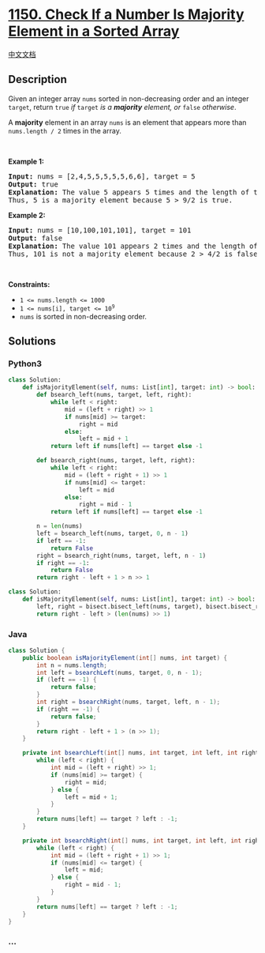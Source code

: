 # [1150. Check If a Number Is Majority Element in a Sorted Array](https://leetcode.com/problems/check-if-a-number-is-majority-element-in-a-sorted-array)

[中文文档](/solution/1100-1199/1150.Check%20If%20a%20Number%20Is%20Majority%20Element%20in%20a%20Sorted%20Array/README.md)

## Description

<p>Given an integer array <code>nums</code> sorted in non-decreasing order and an integer <code>target</code>, return <code>true</code> <em>if</em> <code>target</code> <em>is a <strong>majority</strong> element, or </em><code>false</code><em> otherwise</em>.</p>

<p>A <strong>majority</strong> element in an array <code>nums</code> is an element that appears more than <code>nums.length / 2</code> times in the array.</p>

<p>&nbsp;</p>
<p><strong>Example 1:</strong></p>

<pre>
<strong>Input:</strong> nums = [2,4,5,5,5,5,5,6,6], target = 5
<strong>Output:</strong> true
<strong>Explanation:</strong> The value 5 appears 5 times and the length of the array is 9.
Thus, 5 is a majority element because 5 &gt; 9/2 is true.
</pre>

<p><strong>Example 2:</strong></p>

<pre>
<strong>Input:</strong> nums = [10,100,101,101], target = 101
<strong>Output:</strong> false
<strong>Explanation:</strong> The value 101 appears 2 times and the length of the array is 4.
Thus, 101 is not a majority element because 2 &gt; 4/2 is false.
</pre>

<p>&nbsp;</p>
<p><strong>Constraints:</strong></p>

<ul>
	<li><code>1 &lt;= nums.length &lt;= 1000</code></li>
	<li><code>1 &lt;= nums[i], target &lt;= 10<sup>9</sup></code></li>
	<li><code>nums</code> is sorted in non-decreasing order.</li>
</ul>

## Solutions

<!-- tabs:start -->

### **Python3**

```python
class Solution:
    def isMajorityElement(self, nums: List[int], target: int) -> bool:
        def bsearch_left(nums, target, left, right):
            while left < right:
                mid = (left + right) >> 1
                if nums[mid] >= target:
                    right = mid
                else:
                    left = mid + 1
            return left if nums[left] == target else -1

        def bsearch_right(nums, target, left, right):
            while left < right:
                mid = (left + right + 1) >> 1
                if nums[mid] <= target:
                    left = mid
                else:
                    right = mid - 1
            return left if nums[left] == target else -1

        n = len(nums)
        left = bsearch_left(nums, target, 0, n - 1)
        if left == -1:
            return False
        right = bsearch_right(nums, target, left, n - 1)
        if right == -1:
            return False
        return right - left + 1 > n >> 1
```

```python
class Solution:
    def isMajorityElement(self, nums: List[int], target: int) -> bool:
        left, right = bisect.bisect_left(nums, target), bisect.bisect_right(nums, target)
        return right - left > (len(nums) >> 1)
```

### **Java**

```java
class Solution {
    public boolean isMajorityElement(int[] nums, int target) {
        int n = nums.length;
        int left = bsearchLeft(nums, target, 0, n - 1);
        if (left == -1) {
            return false;
        }
        int right = bsearchRight(nums, target, left, n - 1);
        if (right == -1) {
            return false;
        }
        return right - left + 1 > (n >> 1);
    }

    private int bsearchLeft(int[] nums, int target, int left, int right) {
        while (left < right) {
            int mid = (left + right) >> 1;
            if (nums[mid] >= target) {
                right = mid;
            } else {
                left = mid + 1;
            }
        }
        return nums[left] == target ? left : -1;
    }

    private int bsearchRight(int[] nums, int target, int left, int right) {
        while (left < right) {
            int mid = (left + right + 1) >> 1;
            if (nums[mid] <= target) {
                left = mid;
            } else {
                right = mid - 1;
            }
        }
        return nums[left] == target ? left : -1;
    }
}
```

### **...**

```

```

<!-- tabs:end -->
